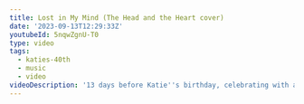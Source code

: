 ```yaml
---
title: Lost in My Mind (The Head and the Heart cover)
date: '2023-09-13T12:29:33Z'
youtubeId: 5nqwZgnU-T0
type: video
tags:
  - katies-40th
  - music
  - video
videoDescription: '13 days before Katie''s birthday, celebrating with a song from 13 years ago!'
---
```


